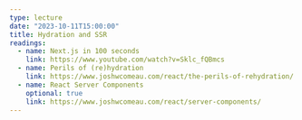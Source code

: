 ```yaml
---
type: lecture
date: "2023-10-11T15:00:00"
title: Hydration and SSR
readings:
  - name: Next.js in 100 seconds
    link: https://www.youtube.com/watch?v=Sklc_fQBmcs
  - name: Perils of (re)hydration
    link: https://www.joshwcomeau.com/react/the-perils-of-rehydration/
  - name: React Server Components
    optional: true
    link: https://www.joshwcomeau.com/react/server-components/
---
```

